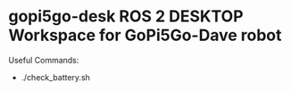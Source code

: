 # gopi5go-desk ROS 2 DESKTOP Workspace for GoPi5Go-Dave robot


Useful Commands:
- ./check_battery.sh


